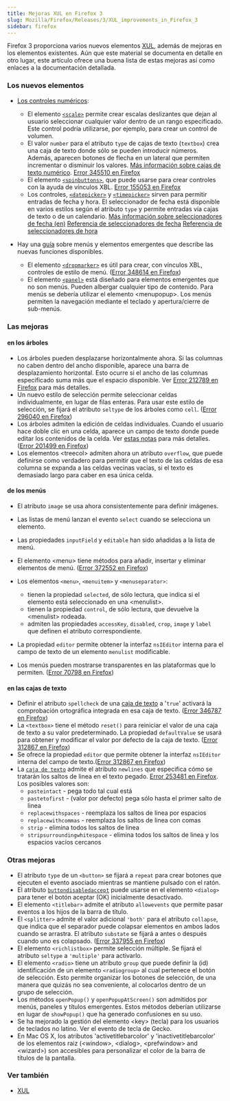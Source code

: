 ```yaml
---
title: Mejoras XUL en Firefox 3
slug: Mozilla/Firefox/Releases/3/XUL_improvements_in_Firefox_3
sidebar: firefox
---
```


Firefox 3 proporciona varios nuevos elementos [XUL](/es/XUL), además de mejoras en los elementos existentes. Aún que este material se documenta en detalle en otro lugar, este artículo ofrece una buena lista de estas mejoras así como enlaces a la documentación detallada.

### Los nuevos elementos

- [Los controles numéricos](/es/Tutorial_de_XUL/Controles_numéricos):
  - El elemento [`<scale>`](/es/XUL/scale) permite crear escalas deslizantes que dejan al usuario seleccionar cualquier valor dentro de un rango especificado. Este control podría utilizarse, por ejemplo, para crear un control de volumen.
  - El valor `number` para el atributo `type` de cajas de texto (`textbox`) crea una caja de texto donde sólo se pueden introducir números. Además, aparecen botones de flecha en un lateral que permiten incrementar o disminuir los valores. [Más información sobre cajas de texto numérico](https://wiki.mozilla.org/XUL:Specs:NumberBox). [Error 345510 en Firefox](https://bugzil.la/345510)
  - El elemento [`<spinbuttons>`](/es/XUL/spinbuttons), que puede usarse para crear controles con la ayuda de vínculos XBL. [Error 155053 en Firefox](https://bugzil.la/155053)
  - Los controles, [`<datepicker>`](/es/XUL/datepicker) y [`<timepicker>`](/es/XUL/timepicker) sirven para permitir entradas de fecha y hora. El seleccionador de fecha está disponible en varios estilos según el atributo `type` y permite entradas vía cajas de texto o de un calendario. [Más información sobre seleccionadores de fecha (en)](https://wiki.mozilla.org/XUL:Specs:DateTimePickers) [Referencia de seleccionadores de fecha](/es/XUL/datepicker) [Referencia de seleccionadores de hora](/es/XUL/timepicker)

- Hay una [guía](/es/XUL/Guía_de_popup) sobre menús y elementos emergentes que describe las nuevas funciones disponibles.
  - El elemento [`<dropmarker>`](/es/XUL/dropmarker) es útil para crear, con vínculos XBL, controles de estilo de menú. ([Error 348614 en Firefox](https://bugzil.la/348614))
  - El elemento [`<panel>`](/es/XUL/panel) está diseñado para elementos emergentes que no son menús. Pueden albergar cualquier tipo de contenido. Para menús se debería utilizar el elemento \<menupopup>. Los menús permiten la navegación mediante el teclado y apertura/cierre de sub-menús.

### Las mejoras

#### en los árboles

- Los árboles pueden desplazarse horizontalmente ahora. Si las columnas no caben dentro del ancho disponible, aparece una barra de desplazamiento horizontal. Esto ocurre si el ancho de las columnas especificado suma más que el espacio disponible. Ver [Error 212789 en Firefox](https://bugzil.la/212789) para más detalles.
- Un nuevo estilo de selección permite seleccionar celdas individualmente, en lugar de filas enteras. Para usar este estilo de selección, se fijará el atributo `seltype` de los árboles como `cell`. ([Error 296040 en Firefox](https://bugzil.la/296040))
- Los árboles admiten la edición de celdas individuales. Cuando el usuario hace doble clic en una celda, aparece un campo de texto donde puede editar los contenidos de la celda. Ver [estas notas](https://wiki.mozilla.org/XUL:Tree) para más detalles. ([Error 201499 en Firefox](https://bugzil.la/201499))
- Los elementos \<treecol> admiten ahora un atributo `overflow`, que puede definirse como verdadero para permitir que el texto de las celdas de esa columna se expanda a las celdas vecinas vacías, si el texto es demasiado largo para caber en esa única celda.

#### de los menús

- El atributo `image` se usa ahora consistentemente para definir imágenes.
- Las listas de menú lanzan el evento `select` cuando se selecciona un elemento.
- Las propiedades `inputField` y `editable` han sido añadidas a la lista de menú.
- El elemento \<menu> tiene métodos para añadir, insertar y eliminar elementos de menú. ([Error 372552 en Firefox](https://bugzil.la/372552))
- Los elementos `<menu>`, `<menuitem>` y `<menuseparator>`:
  - tienen la propiedad `selected`, de sólo lectura, que indica si el elemento está seleccionado en una \<menulist>.
  - tienen la propiedad `control`, de sólo lectura, que devuelve la \<menulist> rodeada.
  - admiten las propiedades `accessKey`, `disabled`, `crop`, `image` y `label` que definen el atributo correspondiente.

- La propiedad `editor` permite obtener la interfaz `nsIEditor` interna para el campo de texto de un elemento `menulist` modificable.
- Los menús pueden mostrarse transparentes en las plataformas que lo permiten. ([Error 70798 en Firefox](https://bugzil.la/70798))

#### en las cajas de texto

- Definir el atributo `spellcheck` de una [caja de texto](/es/XUL/textbox) a '`true`' activará la comprobación ortográfica integrada en esa caja de texto. ([Error 346787 en Firefox](https://bugzil.la/346787))
- La `<textbox>` tiene el método `reset()` para reiniciar el valor de una caja de texto a su valor predeterminado. La propiedad `defaultValue` se usará para obtener y modificar el valor por defecto de la caja de texto. ([Error 312867 en Firefox](https://bugzil.la/312867))
- Se ofrece la propiedad `editor` que permite obtener la interfaz `nsIEditor` interna del campo de texto.([Error 312867 en Firefox](https://bugzil.la/312867))
- La [`caja de texto`](/es/XUL/textbox) admite el atributo `newlines` que especifica cómo se tratarán los saltos de linea en el texto pegado. [Error 253481 en Firefox](https://bugzil.la/253481). Los posibles valores son:
  - `pasteintact` - pega todo tal cual está
  - `pastetofirst` - (valor por defecto) pega sólo hasta el primer salto de linea
  - `replacewithspaces` - reemplaza los saltos de linea por espacios
  - `replacewithcommas` - reemplaza los saltos de linea con comas
  - `strip` - elimina todos los saltos de linea
  - `stripsurroundingwhitespace` - elimina todos los saltos de linea y los espacios vacíos cercanos

### Otras mejoras

- El atributo `type` de un `<button>` se fijará a `repeat` para crear botones que ejecuten el evento asociado mientras se mantiene pulsado con el ratón.
- El atributo [`buttondisabledaccept`](/es/XUL/Atributos/buttondisabledaccept) puede usarse en el elemento `<dialog>` para tener el botón aceptar (OK) inicialmente desactivado.
- El elemento `<titlebar>` admite el atributo `allowevents` que permite pasar eventos a los hijos de la barra de título.
- El `<splitter>` admite el valor adicional `'both'` para el atributo `collapse`, que indica que el separador puede colapsar elementos en ambos lados cuando se arrastra. El atributo `substate` se fijará a antes o después cuando uno es colapsado. ([Error 337955 en Firefox](https://bugzil.la/337955))
- El elemento `<richlistbox>` permite selección múltiple. Se fijará el atributo `seltype` a `'multiple'` para activarlo.
- El elemento `<radio>` tiene un atributo `group` que puede definir la (id) identificación de un elemento `<radiogroup>` al cual pertenece el botón de selección. Esto permite organizar los botones de selección, de una manera que quizás no sea conveniente, al colocarlos dentro de un grupo de selección.
- Los métodos `openPopup()` y `openPopupAtScreen()` son admitidos por menús, paneles y títulos emergentes. Estos métodos deberían utilizarse en lugar de `showPopup()` que ha generado confusiones en su uso.
- Se ha mejorado la gestión del elemento \<key> (tecla) para los usuarios de teclados no latino. Ver el evento de tecla de Gecko.
- En Mac OS X, los atributos 'activetitlebarcolor' y 'inactivetitlebarcolor' de los elementos raiz (\<window>, \<dialog>, \<prefwindow> and \<wizard>) son accesibles para personalizar el color de la barra de títulos de la pantalla.

### Ver también

- [XUL](/es/XUL)
